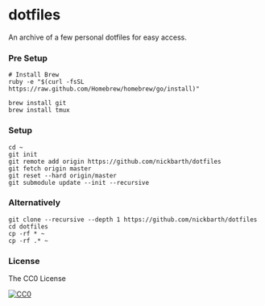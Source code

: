 # dotfiles

An archive of a few personal dotfiles for easy access.

### Pre Setup

```terminal
# Install Brew
ruby -e "$(curl -fsSL https://raw.github.com/Homebrew/homebrew/go/install)"

brew install git
brew install tmux
```

### Setup

```terminal
cd ~
git init
git remote add origin https://github.com/nickbarth/dotfiles
git fetch origin master
git reset --hard origin/master
git submodule update --init --recursive
```

### Alternatively

```terminal
git clone --recursive --depth 1 https://github.com/nickbarth/dotfiles
cd dotfiles
cp -rf * ~
cp -rf .* ~
```

### License
The CC0 License

[![CC0](http://i.creativecommons.org/l/zero/1.0/88x31.png)](http://creativecommons.org/publicdomain/zero/1.0/)
